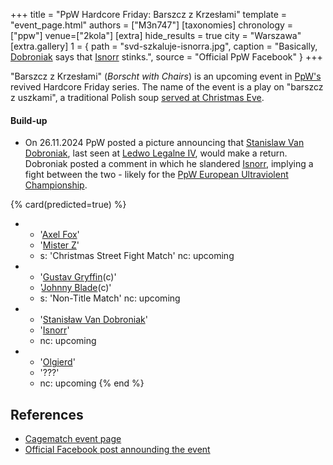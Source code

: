 +++
title = "PpW Hardcore Friday: Barszcz z Krzesłami"
template = "event_page.html"
authors = ["M3n747"]
[taxonomies]
chronology = ["ppw"]
venue=["2kola"]
[extra]
hide_results = true
city = "Warszawa"
[extra.gallery]
1 = { path = "svd-szkaluje-isnorra.jpg", caption = "Basically, [Dobroniak](@/w/stanislaw-van-dobroniak.md) says that [Isnorr](@/w/isnorr.md) stinks.", source = "Official PpW Facebook" }
+++

"Barszcz z Krzesłami" (_Borscht with Chairs_) is an upcoming event in [PpW's](@/o/ppw.md) revived Hardcore Friday series.
The name of the event is a play on "barszcz z uszkami", a traditional Polish soup [served at Christmas Eve][wigilia].

#### Build-up

* On 26.11.2024 PpW posted a picture announcing that [Stanislaw Van Dobroniak](@/w/stanislaw-van-dobroniak.md), last seen at [Ledwo Legalne IV](@/e/ppw/2024-06-08-ppw-ledwo-legalne-4.md), would make a return. Dobroniak posted a comment in which he slandered [Isnorr](@/w/isnorr.md), implying a fight between the two - likely for the [PpW European Ultraviolent Championship](@/c/ppw-european-ultraviolent-championship.md).

{% card(predicted=true) %}
- - '[Axel Fox](@/w/axel-fox.md)'
  - '[Mister Z](@/w/mister-z.md)'
  - s: 'Christmas Street Fight Match'
    nc: upcoming
- - '[Gustav Gryffin](@/w/gustav-gryffin.md)(c)'
  - '[Johnny Blade](@/w/johnny-blade.md)(c)'
  - s: 'Non-Title Match'
    nc: upcoming
- - '[Stanisław Van Dobroniak](@/w/stanislaw-van-dobroniak.md)'
  - '[Isnorr](@/w/isnorr.md)'
  - nc: upcoming
- - '[Olgierd](olgierd.md)'
  - '???'
  - nc: upcoming
{% end %}

## References

* [Cagematch event page](https://www.cagematch.net/?id=1&nr=410896)
* [Official Facebook post announding the event](https://www.facebook.com/OficjalnePPW/posts/pfbid02enHaiiLSDJbPT47DiuCoiEMuwk4TCxGqtfHsGLC7T46xaE4d9rg6ssipBKLivMWnl)

[wigilia]: https://en.wikipedia.org/wiki/Wigilia
